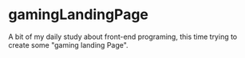 # gamingLandingPage
A bit of my daily study about front-end programing, this time trying to create some "gaming landing Page".

